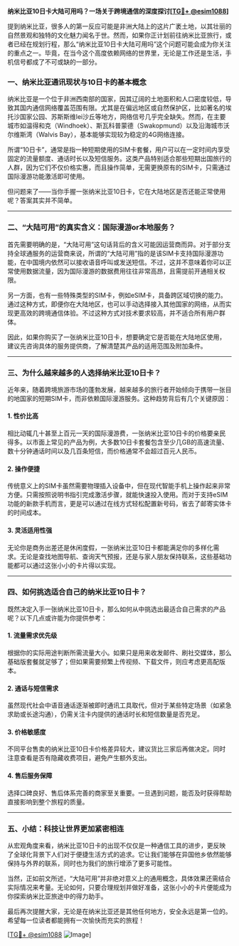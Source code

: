 **纳米比亚10日卡大陆可用吗？一场关于跨境通信的深度探讨[[TG💪+ @esim1088](https://t.me/s/esim1088)]**

提到纳米比亚，很多人的第一反应可能是非洲大陆上的这片广袤土地，以其壮丽的自然景观和独特的文化魅力闻名于世。然而，如果你正计划前往纳米比亚旅行，或者已经在规划行程，那么“纳米比亚10日卡大陆可用吗”这个问题可能会成为你关注的重点之一。毕竟，在当今这个高度依赖网络的世界里，无论是工作还是生活，手机信号都成了不可或缺的一部分。

### 一、纳米比亚通讯现状与10日卡的基本概念

纳米比亚是一个位于非洲西南部的国家，因其辽阔的土地面积和人口密度较低，导致其国内通信网络覆盖范围有限。尤其是在偏远地区或自然保护区，比如著名的埃托沙国家公园、苏斯斯维lei沙丘等地方，网络信号几乎完全缺失。然而，在主要城市如温得和克（Windhoek）、斯瓦科普蒙德（Swakopmund）以及沿海城市沃尔维斯湾（Walvis Bay），基本能够实现较为稳定的4G网络连接。

所谓“10日卡”，通常是指一种短期使用的SIM卡套餐，用户可以在一定时间内享受固定的流量额度、通话时长以及短信服务。这类产品特别适合那些短期出国旅行的人群，因为它们不仅价格实惠，而且操作简单，无需更换原有的SIM卡，只需通过国际漫游功能激活即可使用。

但问题来了——当你手握一张纳米比亚10日卡，它在大陆地区是否还能正常使用呢？答案其实并不简单。

---

### 二、“大陆可用”的真实含义：国际漫游or本地服务？

首先需要明确的是，“大陆可用”这句话背后的含义可能因运营商而异。对于部分支持全球通服务的运营商来说，所谓的“大陆可用”指的是该SIM卡支持国际漫游功能，在中国境内依然可以接收语音呼叫或发送短信。不过，这并不意味着你可以正常使用数据流量，因为国际漫游的数据费用往往非常高昂，且需提前开通相关权限。

另一方面，也有一些特殊类型的SIM卡，例如eSIM卡，具备跨区域切换的能力。通过这种方式，即便你在大陆地区，也可以手动选择接入其他国家的网络，从而实现更高效的跨境通信体验。不过这种方式对技术要求较高，并不适合所有用户群体。

因此，如果你购买了一张纳米比亚10日卡，想要确定它是否能在大陆地区使用，建议先咨询具体的服务提供商，了解清楚其产品的适用范围及附加条件。

---

### 三、为什么越来越多的人选择纳米比亚10日卡？

近年来，随着跨境旅游市场的蓬勃发展，越来越多的旅行者开始倾向于携带一张目的地国家的短期SIM卡，而非依赖国际漫游服务。这种趋势背后有几个关键原因：

#### 1. **性价比高**
相比动辄几十甚至上百元一天的国际漫游费，一张纳米比亚10日卡的价格要亲民得多。以市面上常见的产品为例，大多数10日卡套餐包含至少几GB的高速流量、数十分钟通话时间以及几百条短信，而价格通常不会超过百元人民币。

#### 2. **操作便捷**
传统意义上的SIM卡虽然需要物理插入设备中，但在现代智能手机上操作起来非常方便。只需按照说明书指引完成激活步骤，就能快速投入使用。而对于支持eSIM功能的新款手机而言，更是可以通过在线方式轻松配置新号码，省去了邮寄实体卡的时间成本。

#### 3. **灵活适用性强**
无论你是商务出差还是休闲度假，一张纳米比亚10日卡都能满足你的多样化需求。无论是查找地图导航、查询天气预报，还是与家人朋友保持联系，这些基础功能都可以通过这张小小的卡片得以实现。

---

### 四、如何挑选适合自己的纳米比亚10日卡？

既然决定入手一张纳米比亚10日卡，那么如何从中挑选出最适合自己需求的产品呢？以下几点或许能为你提供参考：

#### 1. **流量需求优先级**
根据你的实际用途判断所需流量大小。如果只是用来收发邮件、刷社交媒体，那么基础版套餐就足够了；但如果需要频繁上传视频、下载文件，则应考虑更高配版本。

#### 2. **通话与短信需求**
虽然现代社会中语音通话逐渐被即时通讯工具取代，但对于某些特定场景（如紧急求助或长途沟通），仍需关注卡内提供的通话时长和短信数量是否充足。

#### 3. **价格敏感度**
不同平台售卖的纳米比亚10日卡价格差异较大，建议货比三家后再做决定。同时注意查看是否有隐藏收费项目，避免产生额外支出。

#### 4. **售后服务保障**
选择口碑良好、售后体系完善的商家至关重要。一旦遇到问题，能否及时获得帮助直接影响到整个旅程的质量。

---

### 五、小结：科技让世界更加紧密相连

从宏观角度来看，纳米比亚10日卡的出现不仅仅是一种通信工具的进步，更反映了全球化背景下人们对于便捷生活方式的追求。它让我们能够在异国他乡依然能够保持与外界的联系，同时也为我们的旅行增添了更多可能性。

当然，正如前文所述，“大陆可用”并非绝对意义上的通用概念，具体效果还需结合实际情况来考量。无论如何，只要合理规划并做好准备，这张小小的卡片便能成为你探索纳米比亚旅途中的得力助手。

最后再次提醒大家，无论是在纳米比亚还是其他任何地方，安全永远是第一位的。希望每一位读者都能拥有一次愉快而充实的旅程！

[[TG💪+ @esim1088](https://t.me/s/esim1088) ![Image](https://i.postimg.cc/4NQfJmqS/Snipaste-2025-05-13-00-14-12.png)]